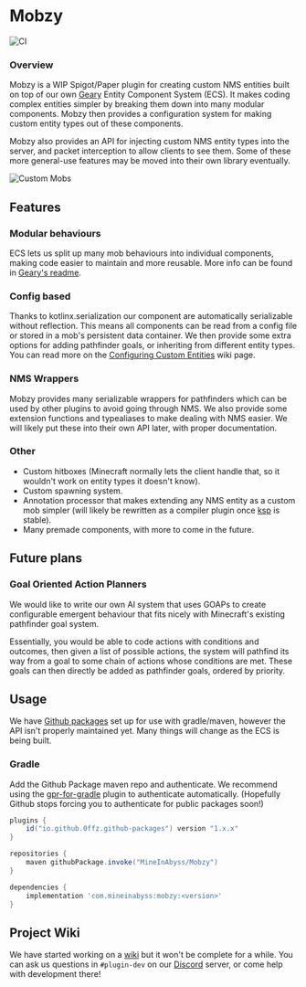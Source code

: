# Mobzy

![CI](https://github.com/MineInAbyss/Mobzy/workflows/Java%20CI/badge.svg)

### Overview

Mobzy is a WIP Spigot/Paper plugin for creating custom NMS entities built on top of our own [Geary](https://github.com/MineInAbyss/Geary) Entity Component System (ECS). It makes coding complex entities simpler by breaking them down into many modular components. Mobzy then provides a configuration system for making custom entity types out of these components.

Mobzy also provides an API for injecting custom NMS entity types into the server, and packet interception to allow clients to see them. Some of these more general-use features may be moved into their own library eventually.

![Custom Mobs](https://media.discordapp.net/attachments/464678554681081856/625036159772524582/2019-09-21_19.39.27.png?width=1210&height=681)

## Features

### Modular behaviours

ECS lets us split up many mob behaviours into individual components, making code easier to maintain and more reusable. More info can be found in [Geary's readme](https://github.com/MineInAbyss/Geary).

### Config based

Thanks to kotlinx.serialization our component are automatically serializable without reflection. This means all components can be read from a config file or stored in a mob's persistent data container. We then provide some extra options for adding pathfinder goals, or inheriting from different entity types. You can read more on the [Configuring Custom Entities](https://github.com/MineInAbyss/Mobzy/wiki/Configuring-Custom-Entities) wiki page.

### NMS Wrappers

Mobzy provides many serializable wrappers for pathfinders which can be used by other plugins to avoid going through NMS. We also provide some extension functions and typealiases to make dealing with NMS easier. We will likely put these into their own API later, with proper documentation. 

### Other

- Custom hitboxes (Minecraft normally lets the client handle that, so it wouldn't work on entity types it doesn't know).
- Custom spawning system.
- Annotation processor that makes extending any NMS entity as a custom mob simpler (will likely be rewritten as a compiler plugin once [ksp](https://github.com/google/ksp) is stable).
- Many premade components, with more to come in the future.

## Future plans

### Goal Oriented Action Planners

We would like to write our own AI system that uses GOAPs to create configurable emergent behaviour that fits nicely with Minecraft's existing pathfinder goal system.

Essentially, you would be able to code actions with conditions and outcomes, then given a list of possible actions, the system will pathfind its way from a goal to some chain of actions whose conditions are met. These goals can then directly be added as pathfinder goals, ordered by priority.

## Usage

We have [Github packages](https://github.com/MineInAbyss/Mobzy/packages) set up for use with gradle/maven, however the API isn't properly maintained yet. Many things will change as the ECS is being built.

### Gradle

Add the Github Package maven repo and authenticate. We recommend using the [gpr-for-gradle](https://github.com/0ffz/gpr-for-gradle) plugin to authenticate automatically. (Hopefully Github stops forcing you to authenticate for public packages soon!)

```groovy
plugins {
    id("io.github.0ffz.github-packages") version "1.x.x"
}

repositories {
    maven githubPackage.invoke("MineInAbyss/Mobzy")
}

dependencies {
    implementation 'com.mineinabyss:mobzy:<version>'
}
```

## Project Wiki

We have started working on a [wiki](https://github.com/MineInAbyss/Mobzy/wiki) but it won't be complete for a while. You can ask us questions in `#plugin-dev` on our [Discord](https://discord.gg/QXPCk2y) server, or come help with development there!

